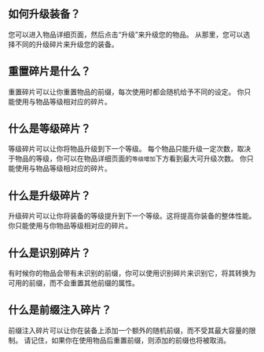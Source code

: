 ## 如何升级装备？
您可以进入物品详细页面，然后点击“升级”来升级您的物品。
从那里，您可以选择不同的升级碎片来升级您的装备。

## 重置碎片是什么？
重置碎片可以让你重置物品的前缀，每次使用时都会随机给予不同的设定。
你只能使用与物品等级相对应的碎片。

## 什么是等级碎片？
等级碎片可以让你将物品升级到下一个等级。
每个物品只能升级一定次数，取决于物品的等级，你可以在物品详细页面的`等级增加`下方看到最大可升级次数。
你只能使用与物品等级相对应的碎片。

## 什么是升级碎片？
升级碎片可以让你将装备的等级提升到下一个等级。这将提高你装备的整体性能。
你只能使用与你物品等级相对应的碎片。

## 什么是识别碎片？
有时候你的物品会带有未识别的前缀，你可以使用识别碎片来识别它，将其转换为可用的前缀，而不会重置其他前缀的属性。

## 什么是前缀注入碎片？
前缀注入碎片可以让你在装备上添加一个额外的随机前缀，而不受其最大容量的限制。
请记住，如果你在使用物品后重置前缀，则添加的前缀也将被取消。